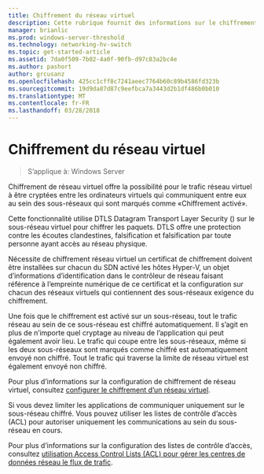 ```yaml
---
title: Chiffrement du réseau virtuel
description: Cette rubrique fournit des informations sur le chiffrement de réseau virtuel pour le logiciel défini de mise en réseau dans Windows Server
manager: brianlic
ms.prod: windows-server-threshold
ms.technology: networking-hv-switch
ms.topic: get-started-article
ms.assetid: 7da0f509-7b02-4a0f-90fb-d97c83a2bc4e
ms.author: pashort
author: grcusanz
ms.openlocfilehash: 425cc1cff8c7241aeec7764b60c89b4586fd323b
ms.sourcegitcommit: 19d9da87d87c9eefbca7a3443d2b1df486b0b010
ms.translationtype: MT
ms.contentlocale: fr-FR
ms.lasthandoff: 03/28/2018
---
```

# <a name="virtual-network-encryption"></a>Chiffrement du réseau virtuel

>S’applique à: Windows Server

Chiffrement de réseau virtuel offre la possibilité pour le trafic réseau virtuel à être cryptées entre les ordinateurs virtuels qui communiquent entre eux au sein des sous-réseaux qui sont marqués comme «Chiffrement activé».

Cette fonctionnalité utilise DTLS Datagram Transport Layer Security () sur le sous-réseau virtuel pour chiffrer les paquets.  DTLS offre une protection contre les écoutes clandestines, falsification et falsification par toute personne ayant accès au réseau physique.

Nécessite de chiffrement réseau virtuel un certificat de chiffrement doivent être installées sur chacun du SDN activé les hôtes Hyper-V, un objet d’informations d’identification dans le contrôleur de réseau faisant référence à l’empreinte numérique de ce certificat et la configuration sur chacun des réseaux virtuels qui contiennent des sous-réseaux exigence du chiffrement.

Une fois que le chiffrement est activé sur un sous-réseau, tout le trafic réseau au sein de ce sous-réseau est chiffré automatiquement.  Il s’agit en plus de n’importe quel cryptage au niveau de l’application qui peut également avoir lieu.  Le trafic qui coupe entre les sous-réseaux, même si les deux sous-réseaux sont marqués comme chiffré est automatiquement envoyé non chiffré.  Tout le trafic qui traverse la limite de réseau virtuel est également envoyé non chiffré.

Pour plus d’informations sur la configuration de chiffrement de réseau virtuel, consultez [configurer le chiffrement d’un réseau virtuel](sdn-config-vnet-encryption.md).

Si vous devez limiter les applications de communiquer uniquement sur le sous-réseau chiffré.  Vous pouvez utiliser les listes de contrôle d’accès (ACL) pour autoriser uniquement les communications au sein du sous-réseau en cours.  

Pour plus d’informations sur la configuration des listes de contrôle d’accès, consultez [utilisation Access Control Lists (ACL) pour gérer les centres de données réseau le flux de trafic](../manage/use-acls-for-traffic-flow.md).
